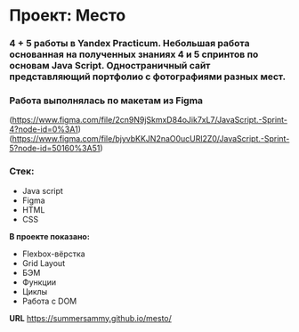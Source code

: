 # Проект: Место

### 4 + 5 работы в Yandex Practicum. Небольшая работа основанная на полученных знаниях 4 и 5 спринтов по основам Java Script. Одностраничный сайт представляющий портфолио с фотографиями разных мест.

### Работа выполнялась по макетам из Figma
(https://www.figma.com/file/2cn9N9jSkmxD84oJik7xL7/JavaScript.-Sprint-4?node-id=0%3A1)
(https://www.figma.com/file/bjyvbKKJN2naO0ucURl2Z0/JavaScript.-Sprint-5?node-id=50160%3A51)

### Стек:
* Java script
* Figma
* HTML
* CSS

**В проекте показано:**

* Flexbox-вёрстка
* Grid Layout
* БЭМ
* Функции
* Циклы
* Работа с DOM

**URL**
https://summersammy.github.io/mesto/